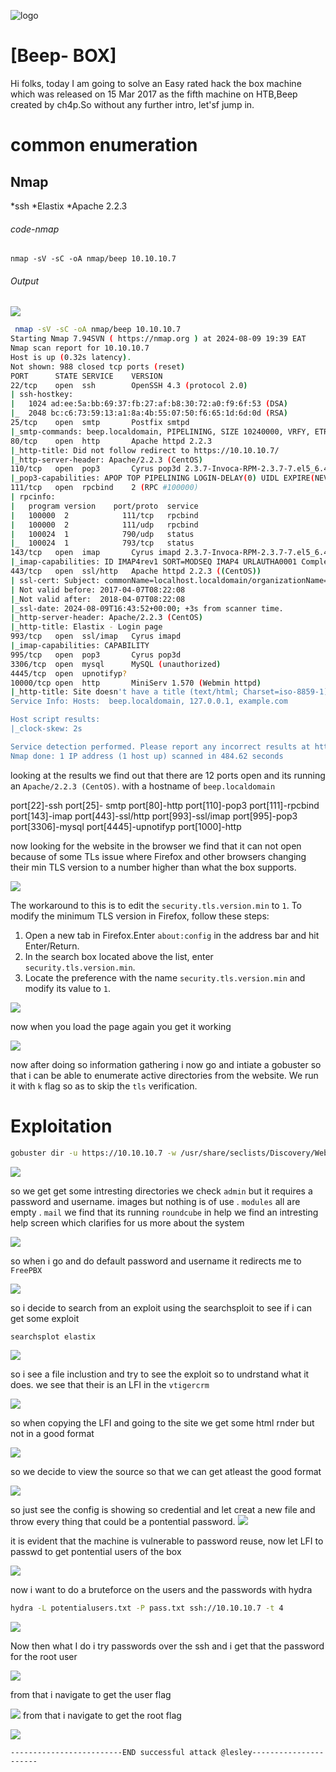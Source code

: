 
![logo](/logo.png)

# [Beep- BOX]  
Hi folks, today I am going to solve an Easy rated hack the box machine which was released on 15 Mar 2017 as the fifth machine on HTB,Beep created by ch4p.So without any further intro, let'sf jump in.

# common enumeration

## Nmap
  *ssh
  *Elastix
  *Apache 2.2.3
  
###### code-nmap

```code
nmap -sV -sC -oA nmap/beep 10.10.10.7
```

###### Output 
![](/Linux/Linux-Easy/Beep/Screenshots/namapbeep.png)

```sh
 nmap -sV -sC -oA nmap/beep 10.10.10.7                                      ─╯
Starting Nmap 7.94SVN ( https://nmap.org ) at 2024-08-09 19:39 EAT
Nmap scan report for 10.10.10.7
Host is up (0.32s latency).
Not shown: 988 closed tcp ports (reset)
PORT      STATE SERVICE    VERSION
22/tcp    open  ssh        OpenSSH 4.3 (protocol 2.0)
| ssh-hostkey: 
|   1024 ad:ee:5a:bb:69:37:fb:27:af:b8:30:72:a0:f9:6f:53 (DSA)
|_  2048 bc:c6:73:59:13:a1:8a:4b:55:07:50:f6:65:1d:6d:0d (RSA)
25/tcp    open  smtp       Postfix smtpd
|_smtp-commands: beep.localdomain, PIPELINING, SIZE 10240000, VRFY, ETRN, ENHANCEDSTATUSCODES, 8BITMIME, DSN
80/tcp    open  http       Apache httpd 2.2.3
|_http-title: Did not follow redirect to https://10.10.10.7/
|_http-server-header: Apache/2.2.3 (CentOS)
110/tcp   open  pop3       Cyrus pop3d 2.3.7-Invoca-RPM-2.3.7-7.el5_6.4
|_pop3-capabilities: APOP TOP PIPELINING LOGIN-DELAY(0) UIDL EXPIRE(NEVER) RESP-CODES IMPLEMENTATION(Cyrus POP3 server v2) STLS AUTH-RESP-CODE USER
111/tcp   open  rpcbind    2 (RPC #100000)
| rpcinfo: 
|   program version    port/proto  service
|   100000  2            111/tcp   rpcbind
|   100000  2            111/udp   rpcbind
|   100024  1            790/udp   status
|_  100024  1            793/tcp   status
143/tcp   open  imap       Cyrus imapd 2.3.7-Invoca-RPM-2.3.7-7.el5_6.4
|_imap-capabilities: ID IMAP4rev1 SORT=MODSEQ IMAP4 URLAUTHA0001 Completed ACL THREAD=REFERENCES OK X-NETSCAPE CATENATE NO MULTIAPPEND ATOMIC UNSELECT RIGHTS=kxte ANNOTATEMORE LISTEXT NAMESPACE IDLE CONDSTORE STARTTLS LIST-SUBSCRIBED SORT THREAD=ORDEREDSUBJECT LITERAL+ BINARY RENAME MAILBOX-REFERRALS UIDPLUS QUOTA CHILDREN
443/tcp   open  ssl/http   Apache httpd 2.2.3 ((CentOS))
| ssl-cert: Subject: commonName=localhost.localdomain/organizationName=SomeOrganization/stateOrProvinceName=SomeState/countryName=--
| Not valid before: 2017-04-07T08:22:08
|_Not valid after:  2018-04-07T08:22:08
|_ssl-date: 2024-08-09T16:43:52+00:00; +3s from scanner time.
|_http-server-header: Apache/2.2.3 (CentOS)
|_http-title: Elastix - Login page
993/tcp   open  ssl/imap   Cyrus imapd
|_imap-capabilities: CAPABILITY
995/tcp   open  pop3       Cyrus pop3d
3306/tcp  open  mysql      MySQL (unauthorized)
4445/tcp  open  upnotifyp?
10000/tcp open  http       MiniServ 1.570 (Webmin httpd)
|_http-title: Site doesn't have a title (text/html; Charset=iso-8859-1).
Service Info: Hosts:  beep.localdomain, 127.0.0.1, example.com

Host script results:
|_clock-skew: 2s

Service detection performed. Please report any incorrect results at https://nmap.org/submit/ .
Nmap done: 1 IP address (1 host up) scanned in 484.62 seconds

```

looking at the results  we find out that there are 12 ports open and its running an `Apache/2.2.3 (CentOS)`. with a hostname of `beep.localdomain`

port[22]-ssh 
port[25]- smtp
port[80]-http
port[110]-pop3
port[111]-rpcbind
port[143]-imap
port[443]-ssl/http
port[993]-ssl/imap
port[995]-pop3
port[3306]-mysql
port[4445]-upnotifyp
port[1000]-http

now looking for the website in the browser we find that it can not open because of some TLs issue where  Firefox and other browsers changing their min TLS version to a number higher than what the box supports. 

![](/Linux/Linux-Easy/Beep/Screenshots/beeppage.png)

The workaround to this is to edit the `security.tls.version.min` to `1`.
To modify the minimum TLS version in Firefox, follow these steps:
1. Open a new tab in Firefox.Enter `about:config` in the address bar and hit Enter/Return.
2. In the search box located above the list, enter `security.tls.version.min`.
3. Locate the preference with the name `security.tls.version.min` and modify its value to `1`.

![](/Linux/Linux-Easy/Beep/Screenshots/aboutconfig.png)

now when you load the page again you get it working 

![](/Linux/Linux-Easy/Beep/Screenshots/elastic.png)

now after doing so information gathering i now go and intiate a gobuster so that i can be able to enumerate active directories from the website. We run it with `k` flag so as to skip the `tls` verification.

# Exploitation

```sh
gobuster dir -u https://10.10.10.7 -w /usr/share/seclists/Discovery/Web-Content/raft-small-words.txt -k
```

![](/Linux/Linux-Easy/Beep/Screenshots/gobuster.png)

so we get get some intresting directories we check `admin` but it requires a password and username. images but nothing is of use . `modules` all are empty . `mail` we find that its running `roundcube` in help we find an intresting help screen which clarifies for us more about the system

![](/Linux/Linux-Easy/Beep/Screenshots/help.png)

so when i go and do default password and username it redirects me to `FreePBX` 

![](/Linux/Linux-Easy/Beep/Screenshots/freepbx.png)

so i decide to search from an exploit using the searchsploit to see if i can get some exploit

```sh
searchsplot elastix
```

![](/Linux/Linux-Easy/Beep/Screenshots/elastix.png)

so i see a file inclustion and try to see the exploit so to undrstand what it does. we see that their is an LFI in the `vtigercrm`

![](/Linux/Linux-Easy/Beep/Screenshots/vitigercrm.png)

so when copying the LFI and going to the site we get some html rnder but not in a good format

![](/Linux/Linux-Easy/Beep/Screenshots/lfi.png)

so we decide to view the source so that we can get atleast the good format

![](/Linux/Linux-Easy/Beep/Screenshots/source.png)

so just see the config is showing so credential and let creat a new file and throw every thing that could be a pontential password.
![](/Linux/Linux-Easy/Beep/Screenshots/configpass.png)

it is evident that the machine is vulnerable to password reuse, now let LFI to passwd to get pontential users of the box 

![](/Linux/Linux-Easy/Beep/Screenshots/pottential%20users.png)

now i want to do a bruteforce on the users and the passwords with hydra 

```sh
hydra -L potentialusers.txt -P pass.txt ssh://10.10.10.7 -t 4
```

![](/Linux/Linux-Easy/Beep/Screenshots/bruteforce.png)


Now then what I do i try passwords over the ssh and i get that the password for the root user 


![](/Linux/Linux-Easy/Beep/Screenshots/ssh.png)

from that i navigate to get the user flag 

![](/Linux/Linux-Easy/Beep/Screenshots/userflag.png)
from that i navigate to get the root flag 

![](/Linux/Linux-Easy/Beep/Screenshots/rootflag.png)

	-------------------------END successful attack @lesley----------------------